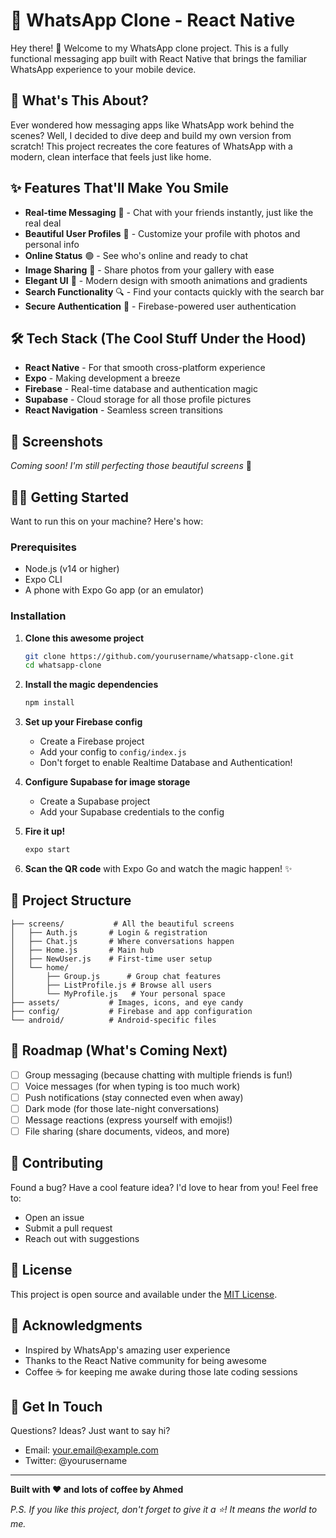 # 💬 WhatsApp Clone - React Native

Hey there! 👋 Welcome to my WhatsApp clone project. This is a fully functional messaging app built with React Native that brings the familiar WhatsApp experience to your mobile device.

## 🚀 What's This About?

Ever wondered how messaging apps like WhatsApp work behind the scenes? Well, I decided to dive deep and build my own version from scratch! This project recreates the core features of WhatsApp with a modern, clean interface that feels just like home.

## ✨ Features That'll Make You Smile

- **Real-time Messaging** 💬 - Chat with your friends instantly, just like the real deal
- **Beautiful User Profiles** 👤 - Customize your profile with photos and personal info
- **Online Status** 🟢 - See who's online and ready to chat
- **Image Sharing** 📸 - Share photos from your gallery with ease
- **Elegant UI** 🎨 - Modern design with smooth animations and gradients
- **Search Functionality** 🔍 - Find your contacts quickly with the search bar
- **Secure Authentication** 🔐 - Firebase-powered user authentication

## 🛠️ Tech Stack (The Cool Stuff Under the Hood)

- **React Native** - For that smooth cross-platform experience
- **Expo** - Making development a breeze
- **Firebase** - Real-time database and authentication magic
- **Supabase** - Cloud storage for all those profile pictures
- **React Navigation** - Seamless screen transitions

## 📱 Screenshots

_Coming soon! I'm still perfecting those beautiful screens_ 📸

## 🏃‍♂️ Getting Started

Want to run this on your machine? Here's how:

### Prerequisites

- Node.js (v14 or higher)
- Expo CLI
- A phone with Expo Go app (or an emulator)

### Installation

1. **Clone this awesome project**

   ```bash
   git clone https://github.com/yourusername/whatsapp-clone.git
   cd whatsapp-clone
   ```

2. **Install the magic dependencies**

   ```bash
   npm install
   ```

3. **Set up your Firebase config**

   - Create a Firebase project
   - Add your config to `config/index.js`
   - Don't forget to enable Realtime Database and Authentication!

4. **Configure Supabase for image storage**

   - Create a Supabase project
   - Add your Supabase credentials to the config

5. **Fire it up!**

   ```bash
   expo start
   ```

6. **Scan the QR code** with Expo Go and watch the magic happen! ✨

## 📂 Project Structure

```
├── screens/           # All the beautiful screens
│   ├── Auth.js       # Login & registration
│   ├── Chat.js       # Where conversations happen
│   ├── Home.js       # Main hub
│   ├── NewUser.js    # First-time user setup
│   └── home/
│       ├── Group.js      # Group chat features
│       ├── ListProfile.js # Browse all users
│       └── MyProfile.js   # Your personal space
├── assets/           # Images, icons, and eye candy
├── config/           # Firebase and app configuration
└── android/          # Android-specific files
```

## 🎯 Roadmap (What's Coming Next)

- [ ] Group messaging (because chatting with multiple friends is fun!)
- [ ] Voice messages (for when typing is too much work)
- [ ] Push notifications (stay connected even when away)
- [ ] Dark mode (for those late-night conversations)
- [ ] Message reactions (express yourself with emojis!)
- [ ] File sharing (share documents, videos, and more)

## 🤝 Contributing

Found a bug? Have a cool feature idea? I'd love to hear from you! Feel free to:

- Open an issue
- Submit a pull request
- Reach out with suggestions

## 📝 License

This project is open source and available under the [MIT License](LICENSE).

## 🙏 Acknowledgments

- Inspired by WhatsApp's amazing user experience
- Thanks to the React Native community for being awesome
- Coffee ☕ for keeping me awake during those late coding sessions

## 📧 Get In Touch

Questions? Ideas? Just want to say hi?

- Email: your.email@example.com
- Twitter: @yourusername

---

**Built with ❤️ and lots of coffee by Ahmed**

_P.S. If you like this project, don't forget to give it a ⭐! It means the world to me._
